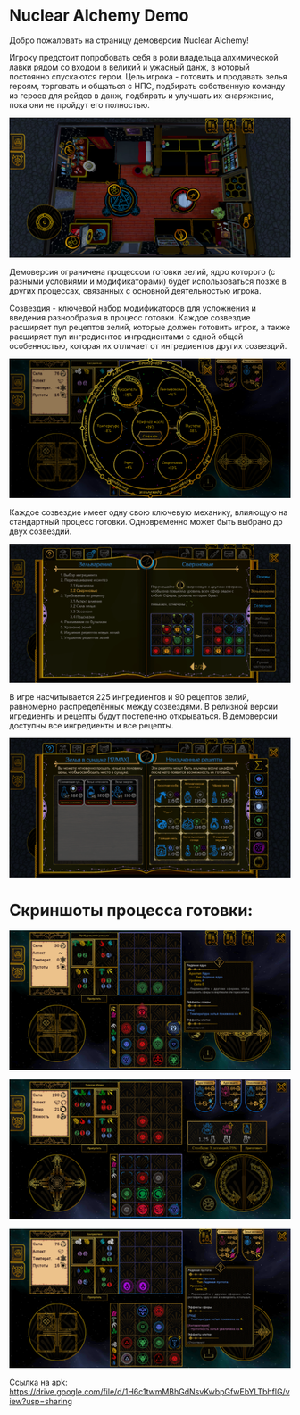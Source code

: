 # Nuclear Alchemy Demo
Добро пожаловать на страницу демоверсии Nuclear Alchemy!

Игроку предстоит попробовать себя в роли владельца алхимической лавки рядом со входом в великий и ужасный данж, в который постоянно спускаются герои.
Цель игрока - готовить и продавать зелья героям, торговать и общаться с НПС, подбирать собственную команду из героев для рейдов в данж, подбирать и улучшать их снаряжение, пока они не пройдут его полностью.

![This is an image](/GithubScreenshots/1.PNG)

Демоверсия ограничена процессом готовки зелий, ядро которого (с разными условиями и модификаторами) будет использоваться позже в других процессах, связанных с основной деятельностью игрока.

Созвездия - ключевой набор модификаторов для усложнения и введения разнообразия в процесс готовки. Каждое созвездие расширяет пул рецептов зелий, которые должен готовить игрок, а также расширяет пул ингредиентов ингредиентами с одной общей особенностью, которая их отличает от ингредиентов других созвездий.

![This is an image](/GithubScreenshots/4.PNG)

Каждое созвездие имеет одну свою ключевую механику, влияющую на стандартный процесс готовки. Одновременно может быть выбрано до двух созвездий.

![This is an image](/GithubScreenshots/5.PNG)

В игре насчитывается 225 ингредиентов и 90 рецептов зелий, равномерно распределённых между созвездями. В релизной версии игредиенты и рецепты будут постепенно открываться. В демоверсии доступны все ингредиенты и все рецепты.

![This is an image](/GithubScreenshots/6.PNG)

# Скриншоты процесса готовки:

![This is an image](/GithubScreenshots/7.PNG)

![This is an image](/GithubScreenshots/8.PNG)

![This is an image](/GithubScreenshots/9.PNG)


Ссылка на apk:
https://drive.google.com/file/d/1H6c1twmMBhGdNsvKwbpGfwEbYLTbhflG/view?usp=sharing
